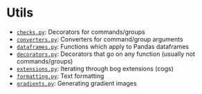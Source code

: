 # Utils

- [`checks.py`](https://github.com/Xithrius/Xythrion/blob/main/bot/bot/utils/checks.py): Decorators for commands/groups
- [`converters.py`](https://github.com/Xithrius/Xythrion/blob/main/bot/bot/utils/converters.py): Converters for command/group arguments
- [`dataframes.py`](https://github.com/Xithrius/Xythrion/blob/main/bot/bot/utils/dataframes.py): Functions which apply to Pandas dataframes
- [`decorators.py`](https://github.com/Xithrius/Xythrion/blob/main/bot/bot/utils/decorators.py): Decorators that go on any function (usually not commands/groups)
- [`extensions.py`](https://github.com/Xithrius/Xythrion/blob/main/bot/bot/utils/extensions.py): Iterating through bog extensions (cogs)
- [`formatting.py`](https://github.com/Xithrius/Xythrion/blob/main/bot/bot/utils/formatting.py): Text formatting
- [`gradients.py`](https://github.com/Xithrius/Xythrion/blob/main/bot/bot/utils/gradients.py): Generating gradient images
